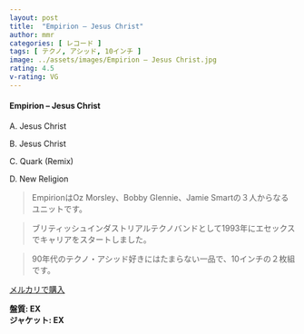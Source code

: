 ```yaml
---
layout: post
title:  "Empirion – Jesus Christ"
author: mmr
categories: [ レコード ]
tags: [ テクノ, アシッド, 10インチ ]
image: ../assets/images/Empirion – Jesus Christ.jpg
rating: 4.5
v-rating: VG
---
```


#### Empirion – Jesus Christ


A. Jesus Christ


B. Jesus Christ


C. Quark (Remix)


D. New Religion


> EmpirionはOz Morsley、Bobby Glennie、Jamie Smartの３人からなるユニットです。

> ブリティッシュインダストリアルテクノバンドとして1993年にエセックスでキャリアをスタートしました。

> 90年代のテクノ・アシッド好きにはたまらない一品で、10インチの２枚組です。


[メルカリで購入](https://jp.mercari.com/item/m51146991051)


<div class="mt-4 mb-4 d-flex align-items-center">
<strong class="mr-1">盤質: EX</strong>
</div>
<div class="mt-4 mb-4 d-flex align-items-center">
<strong class="mr-1">ジャケット: EX</strong>
</div>